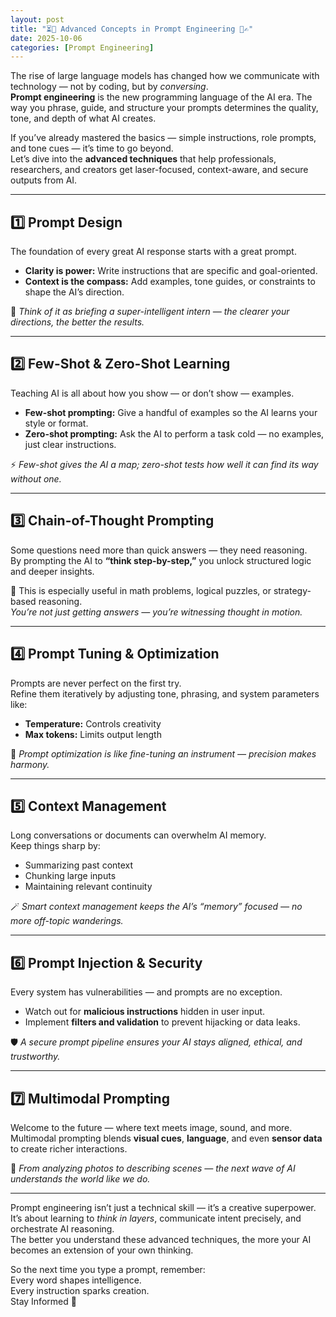 ```yaml
---
layout: post
title: "⏳🎯 Advanced Concepts in Prompt Engineering 🤖✍️"
date: 2025-10-06
categories: [Prompt Engineering]
---
```


The rise of large language models has changed how we communicate with technology — not by coding, but by *conversing*.  
**Prompt engineering** is the new programming language of the AI era. The way you phrase, guide, and structure your prompts determines the quality, tone, and depth of what AI creates.  

If you’ve already mastered the basics — simple instructions, role prompts, and tone cues — it’s time to go beyond.  
Let’s dive into the **advanced techniques** that help professionals, researchers, and creators get laser-focused, context-aware, and secure outputs from AI.  

---

## 1️⃣ Prompt Design  
The foundation of every great AI response starts with a great prompt.  
- **Clarity is power:** Write instructions that are specific and goal-oriented.  
- **Context is the compass:** Add examples, tone guides, or constraints to shape the AI’s direction.  

🧠 *Think of it as briefing a super-intelligent intern — the clearer your directions, the better the results.*

---

## 2️⃣ Few-Shot & Zero-Shot Learning  
Teaching AI is all about how you show — or don’t show — examples.  
- **Few-shot prompting:** Give a handful of examples so the AI learns your style or format.  
- **Zero-shot prompting:** Ask the AI to perform a task cold — no examples, just clear instructions.  

⚡ *Few-shot gives the AI a map; zero-shot tests how well it can find its way without one.*

---

## 3️⃣ Chain-of-Thought Prompting  
Some questions need more than quick answers — they need reasoning.  
By prompting the AI to **“think step-by-step,”** you unlock structured logic and deeper insights.  

🧩 This is especially useful in math problems, logical puzzles, or strategy-based reasoning.  
*You’re not just getting answers — you’re witnessing thought in motion.*

---

## 4️⃣ Prompt Tuning & Optimization  
Prompts are never perfect on the first try.  
Refine them iteratively by adjusting tone, phrasing, and system parameters like:  
- **Temperature:** Controls creativity  
- **Max tokens:** Limits output length  

🔧 *Prompt optimization is like fine-tuning an instrument — precision makes harmony.*

---

## 5️⃣ Context Management  
Long conversations or documents can overwhelm AI memory.  
Keep things sharp by:  
- Summarizing past context  
- Chunking large inputs  
- Maintaining relevant continuity  

🪄 *Smart context management keeps the AI’s “memory” focused — no more off-topic wanderings.*

---

## 6️⃣ Prompt Injection & Security  
Every system has vulnerabilities — and prompts are no exception.  
- Watch out for **malicious instructions** hidden in user input.  
- Implement **filters and validation** to prevent hijacking or data leaks.  

🛡️ *A secure prompt pipeline ensures your AI stays aligned, ethical, and trustworthy.*

---

## 7️⃣ Multimodal Prompting  
Welcome to the future — where text meets image, sound, and more.  
Multimodal prompting blends **visual cues**, **language**, and even **sensor data** to create richer interactions.  

🎨 *From analyzing photos to describing scenes — the next wave of AI understands the world like we do.*

---

Prompt engineering isn’t just a technical skill — it’s a creative superpower.  
It’s about learning to *think in layers*, communicate intent precisely, and orchestrate AI reasoning.  
The better you understand these advanced techniques, the more your AI becomes an extension of your own thinking.  

So the next time you type a prompt, remember:  
Every word shapes intelligence.  
Every instruction sparks creation.  
Stay Informed 🎯 
